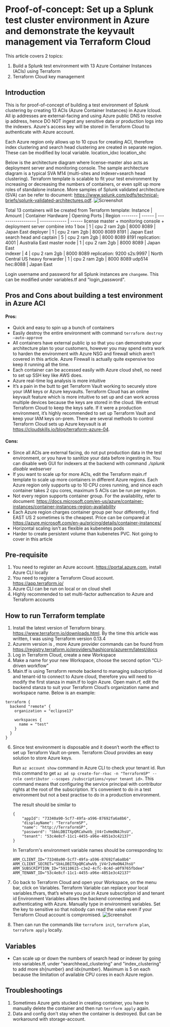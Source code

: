 # Proof-of-concept: Set up a Splunk test cluster environment in Azure and demonstrate the keyvault management via Terraform Cloud

This article covers 2 topics: 
1. Build a Splunk test environment with 13 Azure Container Instances (ACIs) using Terraform
2. Terraform Cloud key management


## Introduction
This is for proof-of-concept of building a test environment of Splunk clustering by creating 13 ACIs (Azure Container Instances) in Azure Icloud. All ip addresses are external-facing and using Azure public DNS to resolve ip address, hence DO NOT ingest any sensitive data or production logs into the indexers. Azure's access key will be stored in Terraform Cloud to authenticate with Azure account.

Each Azure region only allows up to 10 cpus for creating ACI, therefore index clustering and search head clustering are created in separate region. These can be modified by local variable.
location_idxc
location_shc

Below is the architecture diagram where license-master also acts as deployment server and monitoring console. The sample architecture diagram is a typical SVA M14 (multi-sites and indexer+search head clustering). Terraform template is scalable to fit your test environment by increasing or decreasing the numbers of containers, or even split up more roles of standalone instance. More samples of Splunk validated architecture (SVA) can be refer to document: https://www.splunk.com/pdfs/technical-briefs/splunk-validated-architectures.pdf.
![Screenshot](screenshots/splunk.png)


Total 13 containers will be created from Terraform template:
Instance | Amount | Container Hardware | Opening Ports | Region
-------- | ------ | ------------------ | ------------- | ------
license master + monitoring console + deployment server combine into 1 box | 1 | cpu 2 ram 2gb | 8000 8089 | Japan East
deployer | 1 | cpu 2 ram 2gb | 8000 8089 8191 | Japan East
search head and captain | 5 | cpu 2 ram 2gb | 8000 8089 8191 replication: 4001 | Australia East
master node | 1 | cpu 2 ram 2gb | 8000 8089 | Japan East		
indexer | 4 | cpu 2 ram 2gb | 8000 8089 replication: 9200  s2s:9997 | North Central US
heavy forwarder | 1 | cpu 2 ram 2gb | 8000 8089 udp514 hec:8088 | Japan East


Login username and password for all Splunk instances are `changeme`. This can be modified under variables.tf and "login_password".


## Pros and Cons about building a test environment in Azure ACI
#### Pros:
* Quick and easy to spin up a bunch of containers
* Easily destroy the entire environment with command `terraform destroy –auto-approve`
* All containers have external public ip so that you can demonstrate your architecture plan to your customers, however you may spend extra work to harden the environment with Azure NSG and firewall which aren’t covered in this article. Azure Firewall is actually quite expensive too keep it running all the time. 
* Each container can be accessed easily with Azure cloud shell, no need to set up SSH key like AWS does.
* Azure real-time log analysis is more intuitive
* It’s a pain in the butt to get Terraform Vault working to securely store your IAM keys or Azure keyvaults. Terraform Cloud has an online keyvault feature which is more intuitive to set up and can work across multiple devices because the keys are stored in the cloud. We entrust Terraform Cloud to keep the keys safe. If it were a production environment, it’s highly recommended to set up Terraform Vault and keep your IAM keys on-prem. There are several methods to control Terraform Cloud sets up Azure keyvault is at https://cloudskills.io/blog/terraform-azure-04.

#### Cons:
* Since all ACIs are external facing, do not put production data in the test environment, or you have to sanitize your data before ingesting in. You can disable web GUI for indexers at the backend with command _./splunk disable webserver_
* If you want to scale up for more ACIs, edit the Terraform main.rf template to scale up more containers in different Azure regions. Each Azure region only supports up to 10 CPU cores running, and since each container takes 2 cpu cores, maximum 5 ACIs can be run per region. 
* Not every region supports container group. For the availability, refer to document: https://docs.microsoft.com/en-us/azure/container-instances/container-instances-region-availability
* Each Azure region charges container group per hour differently, I find EAST US 2 sometimes is the cheapest. Price can be compared at https://azure.microsoft.com/en-au/pricing/details/container-instances/
* Horizontal scaling isn't as flexible as kubenetes pods
* Harder to create persistent volume than kubenetes PVC. Not going to cover in this article


## Pre-requisite
1. You need to register an Azure account. https://portal.azure.com, install Azure CLI locally
2. You need to register a Terraform Cloud account. https://app.terraform.io/
3. Azure CLI can be run on local or on cloud shell
4. Highly recommended to set multi-factor authencation to Azure and Terraform accounts


## How to run Terraform template
1. Install the latest version of Terraform binary. https://www.terraform.io/downloads.html. By the time this article was written, I was using Terraform version 0.13.4
2. Azurerm version is , more Azure provider commands can be found from https://registry.terraform.io/providers/hashicorp/azurerm/latest/docs
3. Log in Terraform Cloud, create a new Workspace
4. Make a name for your new Workspace, choose the second option “CLI-driven workflow”
5. Main.tf is using Terraform remote backend to managing subscription-id and tenant-id to connect to Azure cloud, therefore you will need to modify the first stanza in main.tf to login Azure. Open main.rf, edit the backend stanza to suit your Terraform Cloud’s organization name and workspace name. Below is an example:

```
terraform {
  backend "remote" {
    organization = "eclipse13"

    workspaces {
      name = "test"
    }
  }
}
```

6. Since test environment is disposable and it doesn’t worth the effect to set up Terraform Vault on-prem. Terraform Cloud provides an easy solution to store Azure keys. 

    Run `az account show` command in Azure CLI to check your tenant id.
    Run this command to get `az ad sp create-for-rbac -n "TerraformSP" --role contributor --scopes /subscriptions/<your tenant id>`. This command means that configuring the service principal with contributor rights at the root of the subscription. It's convenient to do in a test environment but not a best practise to do in a production environment. 
    
    The result should be similar to
    ```
    {
        "appId": "73340a90-5cf7-49fa-a596-87692fa6a8b6",
        "displayName": "TerraformSP",
        "name": "http://TerraformSP",
        "password": "SbkLDBITXpQRCahwVb_jV4rIvHeON4JhsU",
        "tenant": "53c4e8cf-11c1-4455-a96e-4051e3c42137"
    }
    ```
    In Terraform's environment variable names should be corresponding to:
    ```
    ARM_CLIENT_ID="73340a90-5cf7-49fa-a596-87692fa6a8b6"
    ARM_CLIENT_SECRET="SbkLDBITXpQRCahwVb_jV4rIvHeON4JhsU"
    ARM_SUBSCRIPTION_ID="59110615-c3e2-4cfc-8c4d-a0f9765fbdee"
    ARM_TENANT_ID="53c4e8cf-11c1-4455-a96e-4051e3c42137"
    ```
7. Go back to Terraform Cloud and open your Workspace, on the menu bar, click on Variables. 
    Terraform Variable can replace your local variables.tfvars, that’s where you put in Azure subscription id and tenant id
    Environment Variables allows the backend connecting and authenticating with Azure. Manually type in environment variables. Set the key to sensitive so that nobody can read the value even if your Terraform Cloud account is compromised. 
![Screenshot](screenshots/variables.png)

8. Then can run the commands like `terraform init`, `terraform plan`, `terraform apply` locally.


## Variables
- Can scale up or down the numbers of search head or indexer by going into variables.tf, under "searchhead_clustering" and "index_clustering" to add more sh{number} and idx{number}. Maximum is 5 on each because the limitation of available CPU cores in each Azure region. 


## Troubleshootings
1. Sometimes Azure gets stucked in creating container, you have to manually delete the container and then run `terrform apply` again. 
2. Data and config don't stay when the container is destroyed. But can be workaround with storage-account. 


